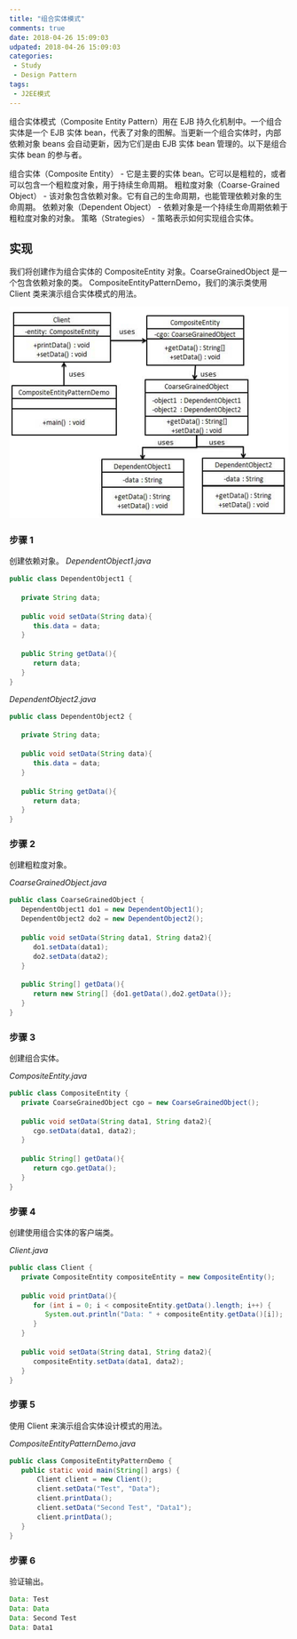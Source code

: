 ```yaml
---
title: "组合实体模式"
comments: true
date: 2018-04-26 15:09:03
udpated: 2018-04-26 15:09:03
categories:
 - Study
 - Design Pattern
tags:
 - J2EE模式
---
```


组合实体模式（Composite Entity Pattern）用在 EJB 持久化机制中。一个组合实体是一个 EJB 实体 bean，代表了对象的图解。当更新一个组合实体时，内部依赖对象 beans 会自动更新，因为它们是由 EJB 实体 bean 管理的。以下是组合实体 bean 的参与者。

组合实体（Composite Entity） - 它是主要的实体 bean。它可以是粗粒的，或者可以包含一个粗粒度对象，用于持续生命周期。
粗粒度对象（Coarse-Grained Object） - 该对象包含依赖对象。它有自己的生命周期，也能管理依赖对象的生命周期。
依赖对象（Dependent Object） - 依赖对象是一个持续生命周期依赖于粗粒度对象的对象。
策略（Strategies） - 策略表示如何实现组合实体。

## 实现
我们将创建作为组合实体的 CompositeEntity 对象。CoarseGrainedObject 是一个包含依赖对象的类。
CompositeEntityPatternDemo，我们的演示类使用 Client 类来演示组合实体模式的用法。

![](/images/design-pattern/compositeentity_pattern_uml_diagram.jpg)
<!-- more -->

### 步骤 1
创建依赖对象。
*DependentObject1.java*
```java
public class DependentObject1 {

   private String data;

   public void setData(String data){
      this.data = data;
   }

   public String getData(){
      return data;
   }
}
```

*DependentObject2.java*
```java
public class DependentObject2 {

   private String data;

   public void setData(String data){
      this.data = data;
   }

   public String getData(){
      return data;
   }
}
```

### 步骤 2
创建粗粒度对象。

*CoarseGrainedObject.java*
```java
public class CoarseGrainedObject {
   DependentObject1 do1 = new DependentObject1();
   DependentObject2 do2 = new DependentObject2();

   public void setData(String data1, String data2){
      do1.setData(data1);
      do2.setData(data2);
   }

   public String[] getData(){
      return new String[] {do1.getData(),do2.getData()};
   }
}
```

### 步骤 3
创建组合实体。

*CompositeEntity.java*
```java
public class CompositeEntity {
   private CoarseGrainedObject cgo = new CoarseGrainedObject();

   public void setData(String data1, String data2){
      cgo.setData(data1, data2);
   }

   public String[] getData(){
      return cgo.getData();
   }
}
```

### 步骤 4
创建使用组合实体的客户端类。

*Client.java*
```java
public class Client {
   private CompositeEntity compositeEntity = new CompositeEntity();

   public void printData(){
      for (int i = 0; i < compositeEntity.getData().length; i++) {
         System.out.println("Data: " + compositeEntity.getData()[i]);
      }
   }

   public void setData(String data1, String data2){
      compositeEntity.setData(data1, data2);
   }
}
```

### 步骤 5
使用 Client 来演示组合实体设计模式的用法。

*CompositeEntityPatternDemo.java*
```java
public class CompositeEntityPatternDemo {
   public static void main(String[] args) {
       Client client = new Client();
       client.setData("Test", "Data");
       client.printData();
       client.setData("Second Test", "Data1");
       client.printData();
   }
}
```

### 步骤 6
验证输出。
```java
Data: Test
Data: Data
Data: Second Test
Data: Data1
```
